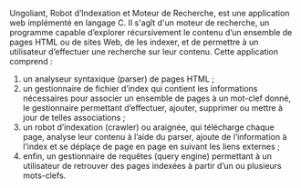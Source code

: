 Ungoliant, Robot d’Indexation et Moteur de Recherche, est une application web implémenté en langage C. Il s'agît d'un moteur de recherche, un programme capable d’explorer récursivement le contenu d’un ensemble de pages HTML ou de sites Web, de les indexer, et de permettre à un utilisateur d’effectuer une recherche sur leur contenu.
Cette application comprend :
1. un analyseur syntaxique (parser) de pages HTML ;
2. un gestionnaire de fichier d’index qui contient les informations nécessaires pour associer un ensemble de pages à un mot-clef donné, le gestionnaire permettant d’effectuer, ajouter, supprimer ou mettre à jour de telles associations ;
3. un robot d’indexation (crawler) ou araignée, qui télécharge chaque page, analyse leur contenu à l’aide du parser, ajoute de l’information à l’index et se déplaçe de page en page en suivant les liens externes ;
4. enfin, un gestionnaire de requêtes (query engine) permettant à un utilisateur de retrouver des pages indexées à partir d’un ou plusieurs mots-clefs.

